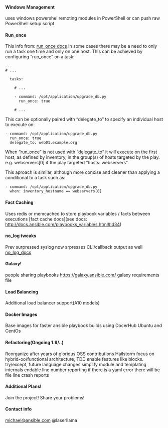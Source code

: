 #### Windows Management
uses windows powershel remoting modules in PowerShell or can push raw
PowerShell setup script

#### Run_once
This info from: [run_once docs](http://docs.ansible.com/playbooks_delegation.html#run-once)
In some cases there may be a need to only run a task one time and only
on one host. This can be achieved by configuring “run_once” on a task:
```
---
# ...

  tasks:

    # ...

    - command: /opt/application/upgrade_db.py
      run_once: true

    # ...
```

This can be optionally paired with “delegate_to” to specify an
individual host to execute on:

```
- command: /opt/application/upgrade_db.py
  run_once: true
  delegate_to: web01.example.org
```

When “run_once” is not used with “delegate_to” it will execute on the
first host, as defined by inventory, in the group(s) of hosts targeted
by the play. e.g. webservers[0] if the play targeted “hosts:
webservers”.

This aproach is similar, although more concise and cleaner than applying
a conditional to a task such as:

```
- command: /opt/application/upgrade_db.py
  when: inventory_hostname == webservers[0]
```

#### Fact Caching
Uses redis or memcached to store playbook variables / facts between
executions
[fact cache docs](see docs: http://docs.ansible.com/playbooks_variables.html#id34)

#### no_log tweaks
Prev surpressed syslog now srpresses CLI/callback output as well
[no_log_docs](http://docs.ansible.com/faq.html#how-do-i-keep-secret-data-in-my-playbook)

#### Galaxy!
people sharing playbooks https://galaxy.ansible.com/
galaxy requirements file

#### Load Balancing
Additional load balancer support(A10 models)

#### Docker Images
Base images for faster ansible playbook builds using DocerHub
Ubuntu and CentOs

#### Refactoring(Ongoing 1.9/..)
Reorganize after years of glorious OSS contributions Hailstorm
focus on hybrid-oo/functional architecture, TDD
enable features like blocks. try/except, future language changes
simplify module and templating internals
endable line number reporting
if there is a yaml error
there will be file line crash reports

#### Additional Plans!
Join the project! Share your problems!

#### Contact info
michael@ansible.com @laserllama
